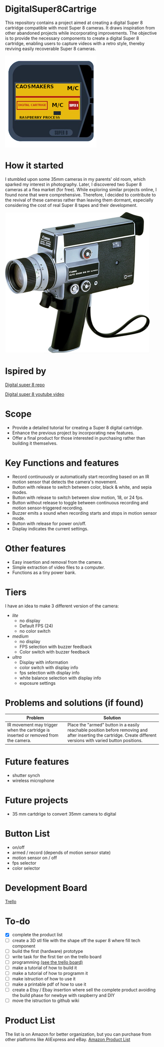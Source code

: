 # DigitalSuper8Cartrige
This repository contains a project aimed at creating a digital Super 8 cartridge compatible with most Super 8 cameras. It draws inspiration from other abandoned projects while incorporating improvements. The objective is to provide the necessary components to create a digital Super 8 cartridge, enabling users to capture videos with a retro style, thereby reviving easily recoverable Super 8 cameras.

![Logo](https://github.com/Caos-Maker89/DigitalSuper8Cartrige/blob/main/images/logo.png)

# How it started
I stumbled upon some 35mm cameras in my parents' old room, which sparked my interest in photography. Later, I discovered two Super 8 cameras at a flea market (for free). While exploring similar projects online, I found none that were comprehensive. Therefore, I decided to contribute to the revival of these cameras rather than leaving them dormant, especially considering the cost of real Super 8 tapes and their development.

![CanonCamera](https://github.com/Caos-Maker89/DigitalSuper8Cartrige/blob/main/images/canonCamera.jpg)

# Ispired by
[Digital super 8 repo](https://github.com/Codaea/DigitalSuper8)

[Digital super 8 youtube video](https://www.youtube.com/watch?v=Dq85ZsAZxso)

# Scope
- Provide a detailed tutorial for creating a Super 8 digital cartridge.
- Enhance the previous project by incorporating new features.
- Offer a final product for those interested in purchasing rather than building it themselves.

# Key Functions and features
- Record continuously or automatically start recording based on an IR motion sensor that detects the camera's movement.
- Button with release to switch between color, black & white, and sepia modes.
- Button with release to switch between slow motion, 18, or 24 fps.
- Button without release to toggle between continuous recording and motion sensor-triggered recording.
- Buzzer emits a sound when recording starts and stops in motion sensor mode.
- Button with release for power on/off.
- Display indicates the current settings.

# Other features
- Easy insertion and removal from the camera.
- Simple extraction of video files to a computer.
- Functions as a tiny power bank.

# Tiers
I have an idea to make 3 different version of the camera:
- *lite*
    - no display
    - Default FPS (24)
    - no color switch 
- *medium*
    - no display
    - FPS selection with buzzer feedback
    - Color switch with buzzer feedback
- *ultra*
    - Display with information
    - color switch with display info
    - fps selection with display info
    - white balance selection with display info
    - exposure settings

# Problems and solutions (if found)

| Problem | Solution |
| ------- | ------- |
| IR movement may trigger when the cartridge is inserted or removed from the camera. | Place the "armed" button in a easily reachable position before removing and after inserting the cartridge. Create different versions with varied button positions. |

# Future features 
- shutter synch
- wireless microphone

# Future projects
- 35 mm cartdrige to convert 35mm camera to digital

# Button List 
- on/off
- armed / record (depends of motion sensor state)
- motion sensor on / off 
- fps selector
- color selector

# Development Board 
[Trello](https://trello.com/b/D6Kr3EAe/super8digitalcartdrige)

# To-do
- [x] complete the product list
- [ ] create a 3D stl file with the shape off the super 8 where fill tech component
- [ ] build the first (hardware) prototype
- [ ] write task for the first tier on the trello board
- [ ] programming [(see the trello board)](https://trello.com/b/D6Kr3EAe/super8digitalcartdrige)
- [ ] make a tutorial of how to build it
- [ ] make a tutorial of how to programm it
- [ ] make istruction of how to use it 
- [ ] make a printable pdf of how to use it
- [ ] create a Etsy / Ebay insertion where sell the complete product avoiding the build phase for newbye with raspberry and DIY
- [ ] move the istruction to github wiki

# Product List
The list is on Amazon for better organization, but you can purchase from other platforms like AliExpress and eBay.
[Amazon Product List](https://www.amazon.it/hz/wishlist/ls/3WLFAU62Y95Z?ref_=wl_share)
